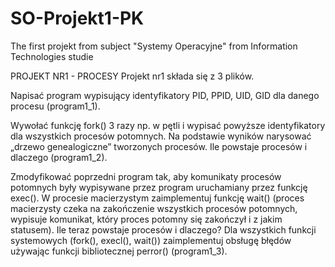 # SO-Projekt1-PK
The first projekt from subject "Systemy Operacyjne" from Information Technologies studie

PROJEKT NR1 - PROCESY
Projekt nr1 składa się z 3 plików.


Napisać program wypisujący identyfikatory PID, PPID, UID, GID dla danego procesu (program1_1).

Wywołać funkcję fork() 3 razy np. w pętli i wypisać powyższe identyfikatory dla wszystkich procesów potomnych. Na podstawie wyników narysować „drzewo genealogiczne” tworzonych
procesów. Ile powstaje procesów i dlaczego (program1_2). 

Zmodyfikować poprzedni program tak, aby komunikaty procesów potomnych były wypisywane przez program uruchamiany przez funkcję exec(). W procesie macierzystym zaimplementuj
funkcję wait() (proces macierzysty czeka na zakończenie wszystkich procesów potomnych, wypisuje komunikat, który proces potomny się zakończył i z jakim statusem). Ile teraz powstaje
procesów i dlaczego? Dla wszystkich funkcji systemowych (fork(), execl(), wait()) zaimplementuj obsługę błędów używając funkcji bibliotecznej perror() (program1_3).
